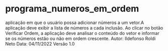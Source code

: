 # programa_numeros_em_ordem
 aplicação em que o usuário possa adicionar números a um vetor.A aplicação deve exibir a lista de números a cada inclusão. Ao clicar no botão Verificar Ordem, a aplicação deve analisar o conteúdo do vetor e informar se os números estão ou não em ordem crescente.  Autor: Ildefonso Roldi Neto  Data: 04/11/2022  Versão 1.0
